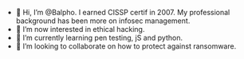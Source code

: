 - 👋 Hi, I’m @Balpho. I earned CISSP certif in 2007. My professional background has been more on infosec management.
- 👀 I’m now interested in ethical hacking.
- 🌱 I’m currently learning pen testing, jS and python.
- 💞️ I’m looking to collaborate on how to protect against ransomware.


<!---
Balpho/Balpho is a ✨ special ✨ repository because its `README.md` (this file) appears on your GitHub profile.
You can click the Preview link to take a look at your changes.
--->
